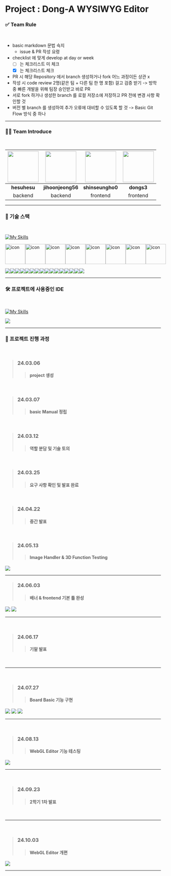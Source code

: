 # Project : Dong-A WYSIWYG Editor 

### ✅ Team Rule

<br>

- basic markdown 문법 숙지
  - issue & PR 작성 요령
- checklist 에 맞게 develop at day or week
  - [ ] 는 체크리스트 미 체크
  - [x] 는 체크리스트 체크
- PR 시 해당 Repository 에서 branch 생성하거나 fork 어느 과정이든 상관 x
- 작성 시 code review 2명(같은 팀 + 다른 팀 한 명 포함) 걸고 검증 받기 -> 방학 중 빠른 개발을 위해 팀장 승인받고 바로 PR
- 서로 fork 하거나 생성한 branch 를 로컬 저장소에 저장하고 PR 전에 변경 사항 확인할 것
- 버전 별 branch 를 생성하여 추가 오류에 대비할 수 있도록 할 것 -> Basic Git Flow 방식 중 하나

___

### 👨‍💻 Team Introduce

<br>

|<a href = "https://github.com/hesuhesu" target = 'blank'><img src = "https://avatars.githubusercontent.com/u/91324571?v=4" heigth = "100" width = "100"><a>|<a href = "https://github.com/jihoonjeong56" target = 'blank'><img src = "https://avatars.githubusercontent.com/u/100738560?v=4" heigth = "100" width = "100"><a>|<a href = "https://github.com/shinseungho0" target = 'blank'><img src = "https://avatars.githubusercontent.com/u/100738567?v=4" heigth = "100" width = "100"><a>|<a href = "https://github.com/dongs3" target = 'blank'><img src = "https://avatars.githubusercontent.com/u/144899149?v=4" heigth = "100" width = "100"><a>|
|:---:|:---:|:---:|:---:|
|**hesuhesu**|**jihoonjeong56**|**shinseungho0**|**dongs3**|
|backend|backend|frontend|frontend|

___

### 🚀 기술 스택

<br>

[![My Skills](https://skillicons.dev/icons?i=npm,git,html,js,nodejs,mongodb,webpack,react,materialui,ts,css,py,bootstrap,github,threejs)](https://skillicons.dev)

<div style="display: flex; align-items: flex-start;"><img src="https://techstack-generator.vercel.app/js-icon.svg" alt="icon" width="65" height="65" /><img src="https://techstack-generator.vercel.app/ts-icon.svg" alt="icon" width="65" height="65" /><img src="https://techstack-generator.vercel.app/react-icon.svg" alt="icon" width="65" height="65" /><img src="https://techstack-generator.vercel.app/webpack-icon.svg" alt="icon" width="65" height="65" /><img src="https://techstack-generator.vercel.app/python-icon.svg" alt="icon" width="65" height="65" /><img src="https://techstack-generator.vercel.app/django-icon.svg" alt="icon" width="65" height="65" /><img src="https://techstack-generator.vercel.app/restapi-icon.svg" alt="icon" width="65" height="65" /><img src="https://techstack-generator.vercel.app/github-icon.svg" alt="icon" width="65" height="65" /></div>

<img src="https://img.shields.io/badge/npm-CB3837?style=for-the-badge&logo=npm&logoColor=white"><img src="https://img.shields.io/badge/Git-F05032.svg?&style=for-the-badge&logo=Git&logoColor=white"><img src="https://img.shields.io/badge/Html5-E34F26?style=for-the-badge&logo=Html5&logoColor=white"><img src="https://img.shields.io/badge/JavaScript-F7DF1E?style=for-the-badge&logo=JavaScript&logoColor=white"><img src="https://img.shields.io/badge/Node.js-5FA04E?style=for-the-badge&logo=Node.js&logoColor=white"><img src="https://img.shields.io/badge/MongoDB-47A248?style=for-the-badge&logo=MongoDB&logoColor=white"><img src="https://img.shields.io/badge/Webpack-8DD6F9?style=for-the-badge&logo=Webpack&logoColor=white"><img src="https://img.shields.io/badge/React-61DAFB?style=for-the-badge&logo=React&logoColor=white"><img src="https://img.shields.io/badge/MUI-007FFF?style=for-the-badge&logo=MUI&logoColor=white"><img src="https://img.shields.io/badge/TypeScript-3178C6?style=for-the-badge&logo=TypeScript&logoColor=white"><img src="https://img.shields.io/badge/Css3-1572B6?style=for-the-badge&logo=Css3&logoColor=white"><img src="https://img.shields.io/badge/Python-3776AB?style=for-the-badge&logo=Python&logoColor=white"><img src="https://img.shields.io/badge/Bootstrap-7952B3?style=for-the-badge&logo=Bootstrap&logoColor=white"><img src="https://img.shields.io/badge/Axios-5A29E4?style=for-the-badge&logo=Axios&logoColor=white"><img src="https://img.shields.io/badge/Github-181717?style=for-the-badge&logo=Github&logoColor=white"><img src="https://img.shields.io/badge/Three.js-000000?style=for-the-badge&logo=Three.js&logoColor=white">

___

### 🛠 프로젝트에 사용중인 IDE

<br>

[![My Skills](https://skillicons.dev/icons?i=vscode)](https://skillicons.dev)

<img src="https://img.shields.io/badge/VisualStudioCode-007ACC?style=for-the-badge&logo=VisualStudioCode&logoColor=white">

___

### 🔑 프로젝트 진행 과정

<br>

> ### 24.03.06
>> #### project 생성

<br>

> ### 24.03.07
>> #### basic Manual 정립

<br>

> ### 24.03.12
>> #### 역할 분담 및 기술 토의

<br>

> ### 24.03.25
>> #### 요구 사항 확인 및 발표 완료

<br>

> ### 24.04.22
>> #### 중간 발표

<br>

> ### 24.05.13
>> #### Image Handler & 3D Function Testing

<img src="/images/3D_Handling.png">

<br>

___

> ### 24.06.03
>> #### 배너 & frontend 기본 틀 완성

<img src="/images/Frontend_1.png">
<img src="/images/Frontend_2.png">

<br>

___

<br>

> ### 24.06.17
>> #### 기말 발표

<br>

___

<br>

> ### 24.07.27
>> #### Board Basic 기능 구현

<img src="/images/myPage.png">
<img src="/images/myEditor.png">
<img src="/images/boardDetail.png">

<br>

___

<br>

> ### 24.08.13
>> #### WebGL Editor 기능 테스팅

<img src="/images/3D_Editor_Test.png">

<br>

___

<br>

> ### 24.09.23
>> #### 2학기 1차 발표

<br>

___

<br>

> ### 24.10.03
>> #### WebGL Editor 개편

<img src="/images/webgl.png">

<br>

___